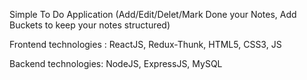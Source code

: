 Simple To Do Application (Add/Edit/Delet/Mark Done your Notes, Add Buckets to keep your notes structured)

Frontend technologies : ReactJS, Redux-Thunk, HTML5, CSS3, JS

Backend technologies: NodeJS, ExpressJS, MySQL

